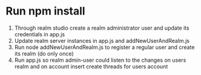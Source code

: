 # Run npm install

1. Through realm studio create a realm administrator user and update its credentials in app.js
2. Update realm server instances in app.js and addNewUserAndRealm.js
3. Run node addNewUserAndRealm.js to register a regular user and create its realm (do only once)
4. Run app.js so realm admin-user could listen to the changes on users realm and on account insert create threads for users account